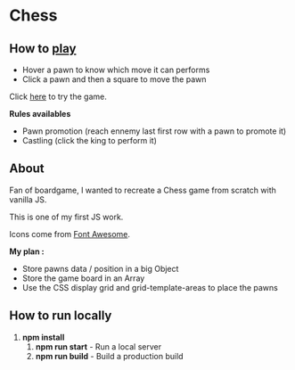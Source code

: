 # Chess

## How to [play](https://pierreyvesflamand.github.io/Chess/build)

-   Hover a pawn to know which move it can performs
-   Click a pawn and then a square to move the pawn

Click [here](https://pierreyvesflamand.github.io/Chess/build) to try the game.

**Rules availables**

-   Pawn promotion (reach ennemy last first row with a pawn to promote it)
-   Castling (click the king to perform it)

## About

Fan of boardgame, I wanted to recreate a Chess game from scratch with vanilla JS.

This is one of my first JS work.

Icons come from [Font Awesome](https://fontawesome.com/).

**My plan :**

-   Store pawns data / position in a big Object
-   Store the game board in an Array
-   Use the CSS display grid and grid-template-areas to place the pawns

## How to run locally

1. **npm install**
    1. **npm run start** - Run a local server
    2. **npm run build** - Build a production build
